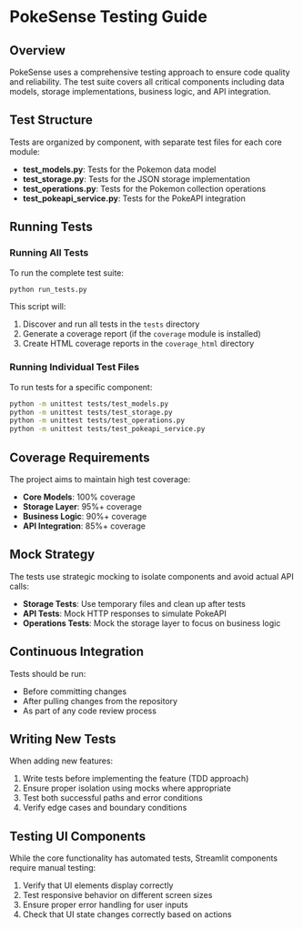 # PokeSense Testing Guide

## Overview

PokeSense uses a comprehensive testing approach to ensure code quality and reliability. The test suite covers all critical components including data models, storage implementations, business logic, and API integration.

## Test Structure

Tests are organized by component, with separate test files for each core module:

- **test_models.py**: Tests for the Pokemon data model
- **test_storage.py**: Tests for the JSON storage implementation
- **test_operations.py**: Tests for the Pokemon collection operations
- **test_pokeapi_service.py**: Tests for the PokeAPI integration

## Running Tests

### Running All Tests

To run the complete test suite:

```bash
python run_tests.py
```

This script will:
1. Discover and run all tests in the `tests` directory
2. Generate a coverage report (if the `coverage` module is installed)
3. Create HTML coverage reports in the `coverage_html` directory

### Running Individual Test Files

To run tests for a specific component:

```bash
python -m unittest tests/test_models.py
python -m unittest tests/test_storage.py
python -m unittest tests/test_operations.py
python -m unittest tests/test_pokeapi_service.py
```

## Coverage Requirements

The project aims to maintain high test coverage:

- **Core Models**: 100% coverage
- **Storage Layer**: 95%+ coverage
- **Business Logic**: 90%+ coverage
- **API Integration**: 85%+ coverage

## Mock Strategy

The tests use strategic mocking to isolate components and avoid actual API calls:

- **Storage Tests**: Use temporary files and clean up after tests
- **API Tests**: Mock HTTP responses to simulate PokeAPI
- **Operations Tests**: Mock the storage layer to focus on business logic

## Continuous Integration

Tests should be run:
- Before committing changes
- After pulling changes from the repository
- As part of any code review process

## Writing New Tests

When adding new features:

1. Write tests before implementing the feature (TDD approach)
2. Ensure proper isolation using mocks where appropriate
3. Test both successful paths and error conditions
4. Verify edge cases and boundary conditions

## Testing UI Components

While the core functionality has automated tests, Streamlit components require manual testing:

1. Verify that UI elements display correctly
2. Test responsive behavior on different screen sizes
3. Ensure proper error handling for user inputs
4. Check that UI state changes correctly based on actions
